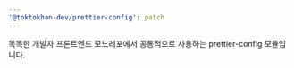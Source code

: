 ```yaml
---
'@toktokhan-dev/prettier-config': patch
---
```


똑똑한 개발자 프론트엔드 모노레포에서 공통적으로 사용하는 prettier-config 모듈입니다.
